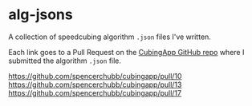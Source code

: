 # alg-jsons

A collection of speedcubing algorithm `.json` files I've written.
<br>

Each link goes to a Pull Request on the <a href="https://github.com/spencerchubb/cubingapp">CubingApp GitHub repo</a> where I submitted the algorithm `.json` file.

<a href="https://github.com/spencerchubb/cubingapp/pull/10">https://github.com/spencerchubb/cubingapp/pull/10</a>
<br>
<a href="https://github.com/spencerchubb/cubingapp/pull/13">https://github.com/spencerchubb/cubingapp/pull/13</a>
<br>
<a href="https://github.com/spencerchubb/cubingapp/pull/17">https://github.com/spencerchubb/cubingapp/pull/17</a>
